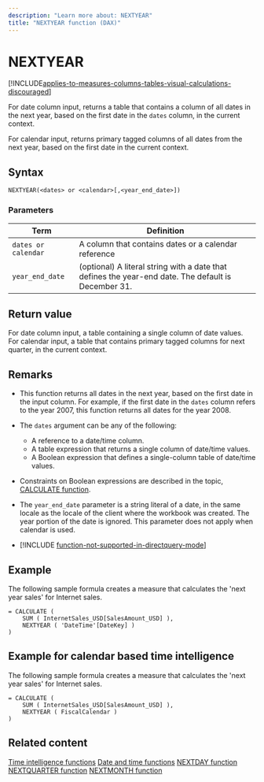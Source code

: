 ```yaml
---
description: "Learn more about: NEXTYEAR"
title: "NEXTYEAR function (DAX)"
---
```

# NEXTYEAR

[!INCLUDE[applies-to-measures-columns-tables-visual-calculations-discouraged](includes/applies-to-measures-columns-tables-visual-calculations-discouraged.md)]

For date column input, returns a table that contains a column of all dates in the next year, based on the first date in the `dates` column, in the current context.

For calendar input, returns primary tagged columns of all dates from the next year, based on the first date in the current context.

## Syntax

```
NEXTYEAR(<dates> or <calendar>[,<year_end_date>])
```

### Parameters

|Term|Definition|
|--------|--------------|
|`dates or calendar`|A column that contains dates or a calendar reference|
|`year_end_date`|(optional) A literal string with a date that defines the year-end date. The default is December 31.|

## Return value

For date column input, a table containing a single column of date values.  
For calendar input, a table that contains primary tagged columns for next quarter, in the current context.

## Remarks

- This function returns all dates in the next year, based on the first date in the input column. For example, if the first date in the `dates` column refers to the year 2007, this function returns all dates for the year 2008.

- The `dates` argument can be any of the following:
  - A reference to a date/time column.
  - A table expression that returns a single column of date/time values.
  - A Boolean expression that defines a single-column table of date/time values.

- Constraints on Boolean expressions are described in the topic, [CALCULATE function](calculate-function-dax.md).

- The `year_end_date` parameter is a string literal of a date, in the same locale as the locale of the client where the workbook was created. The year portion of the date is ignored. This parameter does not apply when calendar is used.

- [!INCLUDE [function-not-supported-in-directquery-mode](includes/function-not-supported-in-directquery-mode.md)]

## Example

The following sample formula creates a measure that calculates the 'next year sales' for Internet sales.

```dax
= CALCULATE (
    SUM ( InternetSales_USD[SalesAmount_USD] ),
    NEXTYEAR ( 'DateTime'[DateKey] )
)
```

## Example for calendar based time intelligence

The following sample formula creates a measure that calculates the 'next year sales' for Internet sales.

```dax
= CALCULATE (
    SUM ( InternetSales_USD[SalesAmount_USD] ),
    NEXTYEAR ( FiscalCalendar )
)
```

## Related content

[Time intelligence functions](time-intelligence-functions-dax.md)
[Date and time functions](date-and-time-functions-dax.md)
[NEXTDAY function](nextday-function-dax.md)
[NEXTQUARTER function](nextquarter-function-dax.md)
[NEXTMONTH function](nextmonth-function-dax.md)
